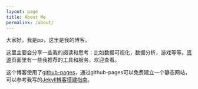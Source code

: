 ```yaml
---
layout: page
title: About Me
permalink: /about/
---
```


大家好，我是pp，这里是我的博客。

这里主要会分享一些我的阅读和思考：比如数据可视化，数据分析，游戏等等。[资源](http://www.pprollingstar.com/resources/)页面里有一些我推荐的工具和服务，欢迎查看。

这个博客使用了[github-pages](https://pages.github.com/)，通过github-pages可以免费建立一个静态网站，可以参考我写的[Jekyll博客搭建指南](http://www.pprollingstar.com/meta/Build-blog-with-Github-pages-and-Jekyll/)。



